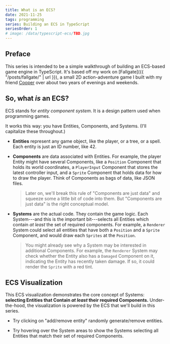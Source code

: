 ```yaml
---
title: What is an ECS?
date: 2021-11-25
tags: programming
series: Building an ECS in TypeScript
seriesOrder: 1
# image: /data/typescript-ecs/TBD.jpg
---
```


## Preface

This series is intended to be a simple walkthrough of building an ECS-based game engine in TypeScript. It's based off my work on [Fallgate]({{ "/posts/fallgate/" | url }}), a small 2D action-adventure game I built with my friend [Cooper](https://schmidlak.com/) over about two years of evenings and weekends.

## So, what _is_ an ECS?

ECS stands for _entity component system_. It is a design pattern used when programming games.

It works this way: you have Entities, Components, and Systems. (I'll capitalize these throughout.)

- **Entities** represent any game object, like the player, or a tree, or a spell. Each entity is just an ID number, like 42.

- **Components** are data associated with Entities. For example, the player Entity might have several Components, like a `Position` Component that holds its world coordinates, a `PlayerInput` Component that stores the latest controller input, and a `Sprite` Component that holds data for how to draw the player. Think of Components as bags of data, like JSON files.

    > Later on, we'll break this rule of "Components are just data" and squeeze some a little bit of code into them. But "Components are just data" is the right conceptual model.

- **Systems** are the actual code. They contain the game logic. Each System---and this is the important bit---selects all Entities which contain _at least_ the set of required components. For example, a `Renderer` System could select all entities that have both a `Position` and a `Sprite` Component, and would draw each `Sprites` at the `Position`.

    > You might already see why a System may be interested in additional Components. For example, the `Renderer` System may check whether the Entity also has a `Damaged` Component on it, indicating the Entity has recently taken damage. If so, it could render the `Sprite` with a red tint.

## ECS Visualization

This ECS visualization demonstrates the core concept of Systems: **selecting Entities that Contain _at least_ their required Components.** Under-the-hood, the visualization is powered by the ECS that we'll build in this series.

<script defer src="{{ "/assets/lib/three-r131.min.js" | url }}"></script>
<script defer src="{{ "/assets/lib/p5-1.4.0.min.js" | url }}"></script>
<script defer src="{{ "/assets/p5js/03-ecs-diagram.js" | url }}"></script>
<div class="fig dt w-100 ba">
    <div id="parent" class="dtc v-mid tc">
    </div>
</div>

- Try clicking on "add/remove entity" randomly generate/remove entities.

- Try hovering over the System areas to show the Systems selecting all Entities that match their set of required Components.
